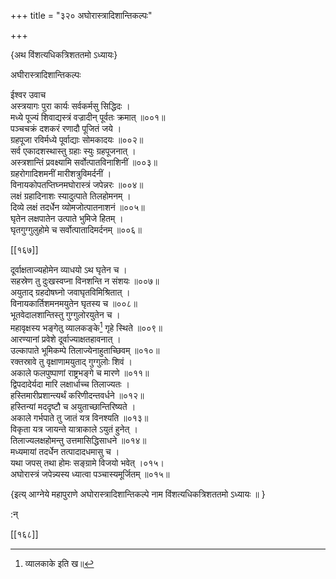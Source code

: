 +++
title = "३२० अघोरास्त्रादिशान्तिकल्पः"

+++

\{अथ विंशत्यधिकत्रिशततमो ऽध्यायः\}

अघीरास्त्रादिशान्तिकल्पः  
    
ईश्वर उवाच  
अस्त्रयागः पुरा कार्यः सर्वकर्मसु सिद्धिदः ।  
मध्ये पूज्यं शिवाद्यस्त्रं वज्रादीन् पूर्वतः क्रमात्   ॥००१॥  
पञ्चचक्रं दशकरं रणादौ पूजितं जये ।  
ग्रहपूजा रविर्मध्ये पूर्वाद्याः सोमकादयः   ॥००२॥  
सर्व एकादशस्थास्तु ग्रहाः स्युः ग्रहपूजनात् ।  
अस्त्रशान्तिं प्रवक्ष्यामि सर्वोत्पातविनाशिनीं ॥००३॥  
ग्रहरोगादिशमनीं मारीशत्रुविमर्दनीं ।  
विनायकोपतप्तिघ्नमघोरास्त्रं जपेन्नरः ॥००४॥  
लक्षं ग्रहादिनाशः स्यादुत्पाते तिलहोमनम् ।  
दिव्ये लक्षं तदर्धेन व्योमजोत्पातनाशनं ॥००५॥  
घृतेन लक्षपातेन उत्पाते भुमिजे हितम् ।  
घृतगुग्गुलुहोमे च सर्वोत्पातादिमर्दनम् ॥००६॥  

[[१६७]]
    
दूर्वाक्षताज्यहोमेन व्याधयो ऽथ घृतेन च ।  
सहस्रेण तु दुःखस्वप्ना विनशन्ति न संशयः   ॥००७॥  
अयुताद् ग्रहदोषघ्नो जवाघृतविमिश्रितात् ।  
विनायकार्तिशमनमयुतेन घृतस्य च ॥००८॥  
भूतवेदालशान्तिस्तु गुग्गुलोरयुतेन च ।  
महावृक्षस्य भङ्गेतु व्यालकङ्के[^१] गृहे स्थिते   ॥००९॥  
आरण्यानां प्रवेशे दूर्वाज्याक्षतहावनात् ।  
उल्कापाते भूमिकम्पे तिलाज्येनाहुताच्छिवम् ॥०१०॥  
रक्तस्रावे तु वृक्षाणामयुताद् गुग्गुलोः शिवं   ।  
अकाले फलपुष्पाणां राष्ट्रभङ्गे च मारणे   ॥०११॥  
द्विपदादेर्यदा मारि लक्षार्धाच्च तिलाज्यतः ।  
हस्तिमारीप्रशान्त्यर्थं करिणीदन्तवर्धने ॥०१२॥  
हस्तिन्यां मददृष्टौ च अयुताच्छान्तिरिष्यते ।  
अकाले गर्भपाते तु जातं यत्र विनश्यति ॥०१३॥  
विकृता यत्र जायन्ते यात्राकाले ऽयुतं हुनेत् ।  
तिलाज्यलक्षहोमन्तु उत्तमासिद्धिसाधने ॥०१४॥  
मध्यमायां तदर्धेन तत्पादादधमासु च ।  
यथा जपस् तथा होमः सङ्ग्रामे विजयो भवेत् ।०१५।  
अघोरास्त्रं जपेन्न्यस्य ध्यात्वा पञ्चास्यमूर्जितम् ॥०१५॥  
    
\{इत्य् आग्नेये महापुराणे अघोरास्त्रादिशान्तिकल्पे नाम विंशत्यधिकत्रिशततमो ऽध्यायः ॥  }
    
:न्  
    
[^१]: व्यालकाके इति ख॥  

[[१६८]]
    
